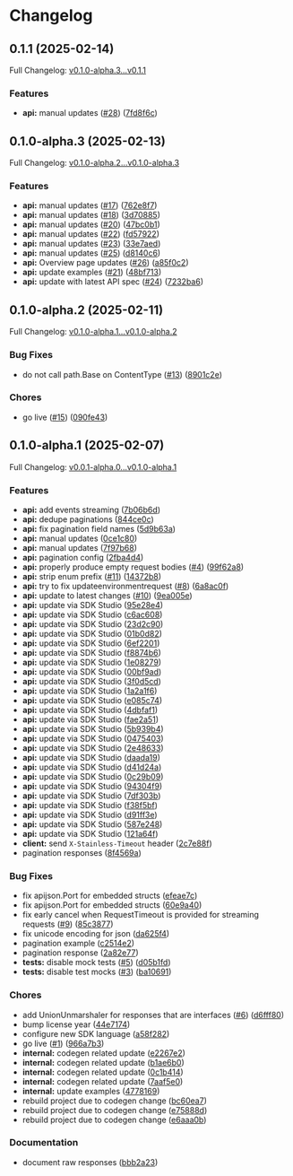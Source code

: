 # Changelog

## 0.1.1 (2025-02-14)

Full Changelog: [v0.1.0-alpha.3...v0.1.1](https://github.com/gitpod-io/gitpod-sdk-go/compare/v0.1.0-alpha.3...v0.1.1)

### Features

* **api:** manual updates ([#28](https://github.com/gitpod-io/gitpod-sdk-go/issues/28)) ([7fd8f6c](https://github.com/gitpod-io/gitpod-sdk-go/commit/7fd8f6c7ef83ba84bbca6e5e9cf052ccf0c6cc4c))

## 0.1.0-alpha.3 (2025-02-13)

Full Changelog: [v0.1.0-alpha.2...v0.1.0-alpha.3](https://github.com/gitpod-io/gitpod-sdk-go/compare/v0.1.0-alpha.2...v0.1.0-alpha.3)

### Features

* **api:** manual updates ([#17](https://github.com/gitpod-io/gitpod-sdk-go/issues/17)) ([762e8f7](https://github.com/gitpod-io/gitpod-sdk-go/commit/762e8f70ad9507a80a2cddefe31e79d128919c06))
* **api:** manual updates ([#18](https://github.com/gitpod-io/gitpod-sdk-go/issues/18)) ([3d70885](https://github.com/gitpod-io/gitpod-sdk-go/commit/3d708857be80530a1b8cc5169b5b03dbc38bebd3))
* **api:** manual updates ([#20](https://github.com/gitpod-io/gitpod-sdk-go/issues/20)) ([47bc0b1](https://github.com/gitpod-io/gitpod-sdk-go/commit/47bc0b103590ceace9c56bec72a8c6da133f5f17))
* **api:** manual updates ([#22](https://github.com/gitpod-io/gitpod-sdk-go/issues/22)) ([fd57922](https://github.com/gitpod-io/gitpod-sdk-go/commit/fd57922f815b9c876056ea9a878ac5c352af1ca9))
* **api:** manual updates ([#23](https://github.com/gitpod-io/gitpod-sdk-go/issues/23)) ([33e7aed](https://github.com/gitpod-io/gitpod-sdk-go/commit/33e7aed13c50f6458e8f0c4a7fba7fcb9e775f24))
* **api:** manual updates ([#25](https://github.com/gitpod-io/gitpod-sdk-go/issues/25)) ([d8140c6](https://github.com/gitpod-io/gitpod-sdk-go/commit/d8140c673b66d53bfe58ff315ad4e9062b7cc5ac))
* **api:** Overview page updates ([#26](https://github.com/gitpod-io/gitpod-sdk-go/issues/26)) ([a85f0c2](https://github.com/gitpod-io/gitpod-sdk-go/commit/a85f0c2a5d99d9616bb3013fb98b88b23967e1df))
* **api:** update examples ([#21](https://github.com/gitpod-io/gitpod-sdk-go/issues/21)) ([48bf713](https://github.com/gitpod-io/gitpod-sdk-go/commit/48bf7138ab06ae118aaefc46c9ff2a9809a25d77))
* **api:** update with latest API spec ([#24](https://github.com/gitpod-io/gitpod-sdk-go/issues/24)) ([7232ba6](https://github.com/gitpod-io/gitpod-sdk-go/commit/7232ba6189894f53d16d94218c7b0e2d361c4ea7))

## 0.1.0-alpha.2 (2025-02-11)

Full Changelog: [v0.1.0-alpha.1...v0.1.0-alpha.2](https://github.com/gitpod-io/gitpod-sdk-go/compare/v0.1.0-alpha.1...v0.1.0-alpha.2)

### Bug Fixes

* do not call path.Base on ContentType ([#13](https://github.com/gitpod-io/gitpod-sdk-go/issues/13)) ([8901c2e](https://github.com/gitpod-io/gitpod-sdk-go/commit/8901c2e2c7b1e01a388713b7c87a8bae642b4826))


### Chores

* go live ([#15](https://github.com/gitpod-io/gitpod-sdk-go/issues/15)) ([090fe43](https://github.com/gitpod-io/gitpod-sdk-go/commit/090fe43b7c871c25fcb2c4fd33eb21843cc8e646))

## 0.1.0-alpha.1 (2025-02-07)

Full Changelog: [v0.0.1-alpha.0...v0.1.0-alpha.1](https://github.com/gitpod-io/flex-sdk-go/compare/v0.0.1-alpha.0...v0.1.0-alpha.1)

### Features

* **api:** add events streaming ([7b06b6d](https://github.com/gitpod-io/flex-sdk-go/commit/7b06b6d80655159603946e90bdd2a7f290aae1a9))
* **api:** dedupe paginations ([844ce0c](https://github.com/gitpod-io/flex-sdk-go/commit/844ce0c0a6346e2bc09c1ca0774218853a42ed7a))
* **api:** fix pagination field names ([5d9b63a](https://github.com/gitpod-io/flex-sdk-go/commit/5d9b63a349e96e0d7d6c40907aa6dd5a16e5f1b9))
* **api:** manual updates ([0ce1c80](https://github.com/gitpod-io/flex-sdk-go/commit/0ce1c80121b3c57f64e090f6e8f6d38511f0e6fc))
* **api:** manual updates ([7f97b68](https://github.com/gitpod-io/flex-sdk-go/commit/7f97b68a42fb25dbd4814de7dae16a856df491b9))
* **api:** pagination config ([2fba4d4](https://github.com/gitpod-io/flex-sdk-go/commit/2fba4d49efb2157186289a03bd937f391867470e))
* **api:** properly produce empty request bodies ([#4](https://github.com/gitpod-io/flex-sdk-go/issues/4)) ([99f62a8](https://github.com/gitpod-io/flex-sdk-go/commit/99f62a8c92c6591b8bea5c17e0360f62a1f9254e))
* **api:** strip enum prefix ([#11](https://github.com/gitpod-io/flex-sdk-go/issues/11)) ([14372b8](https://github.com/gitpod-io/flex-sdk-go/commit/14372b8a15aeac0128174c55be895a936c6620b4))
* **api:** try to fix updateenvironmentrequest ([#8](https://github.com/gitpod-io/flex-sdk-go/issues/8)) ([6a8ac0f](https://github.com/gitpod-io/flex-sdk-go/commit/6a8ac0f0c043c86f0d39fa1a38075f7770123d36))
* **api:** update to latest changes ([#10](https://github.com/gitpod-io/flex-sdk-go/issues/10)) ([9ea005e](https://github.com/gitpod-io/flex-sdk-go/commit/9ea005e0c22967d6f1d22859b39b070e70a6db54))
* **api:** update via SDK Studio ([95e28e4](https://github.com/gitpod-io/flex-sdk-go/commit/95e28e4046adbdac2368d83afb7293183c4feb05))
* **api:** update via SDK Studio ([c6ac608](https://github.com/gitpod-io/flex-sdk-go/commit/c6ac60843e1d9ac02d5d0641352eb942f7d6b3a9))
* **api:** update via SDK Studio ([23d2c90](https://github.com/gitpod-io/flex-sdk-go/commit/23d2c90c4890948732515b629d5a3e85c032cd3a))
* **api:** update via SDK Studio ([01b0d82](https://github.com/gitpod-io/flex-sdk-go/commit/01b0d82e4f08d5488610192804219ce17575efec))
* **api:** update via SDK Studio ([6ef2201](https://github.com/gitpod-io/flex-sdk-go/commit/6ef220173096a1ff89c4ee833e9cfd8562e4a126))
* **api:** update via SDK Studio ([f8874b6](https://github.com/gitpod-io/flex-sdk-go/commit/f8874b60e449349dac91dcce5776df76e34402f5))
* **api:** update via SDK Studio ([1e08279](https://github.com/gitpod-io/flex-sdk-go/commit/1e0827902b909fa3897368d6a7108c1064d588ad))
* **api:** update via SDK Studio ([00bf9ad](https://github.com/gitpod-io/flex-sdk-go/commit/00bf9ad9b89dc7eaa39f6a61215c7047498339da))
* **api:** update via SDK Studio ([3f0d5cd](https://github.com/gitpod-io/flex-sdk-go/commit/3f0d5cd57af9f17286f2e8a0b0104b4254cb6204))
* **api:** update via SDK Studio ([1a2a1f6](https://github.com/gitpod-io/flex-sdk-go/commit/1a2a1f66c8491d894fd5ebe0d2b8652448937ae6))
* **api:** update via SDK Studio ([e085c74](https://github.com/gitpod-io/flex-sdk-go/commit/e085c7455cb169e7433100b070f570331cdc29bf))
* **api:** update via SDK Studio ([4dbfaf1](https://github.com/gitpod-io/flex-sdk-go/commit/4dbfaf1c5982af8e68599a6cb42fcd7625dd4027))
* **api:** update via SDK Studio ([fae2a51](https://github.com/gitpod-io/flex-sdk-go/commit/fae2a514edf4816e2cc927e236e8febe5392e47c))
* **api:** update via SDK Studio ([5b939b4](https://github.com/gitpod-io/flex-sdk-go/commit/5b939b47cb7e63ea96192c1dba7b68ccb66dc330))
* **api:** update via SDK Studio ([0475403](https://github.com/gitpod-io/flex-sdk-go/commit/04754035486a77cd93411f113a69f69cf208f128))
* **api:** update via SDK Studio ([2e48633](https://github.com/gitpod-io/flex-sdk-go/commit/2e4863370ac6829882755e5d2c7a91c818136a42))
* **api:** update via SDK Studio ([daada19](https://github.com/gitpod-io/flex-sdk-go/commit/daada19224feef8c8198d46982c5cad59cb135a4))
* **api:** update via SDK Studio ([d41d24a](https://github.com/gitpod-io/flex-sdk-go/commit/d41d24ad6b1f5081cd12faf48be9e25b90bdb71c))
* **api:** update via SDK Studio ([0c29b09](https://github.com/gitpod-io/flex-sdk-go/commit/0c29b09e2219a5dec7b468d387fa1479adb2682f))
* **api:** update via SDK Studio ([94304f9](https://github.com/gitpod-io/flex-sdk-go/commit/94304f9e90884f325779b6592f9b58b9e5dd6584))
* **api:** update via SDK Studio ([7df303b](https://github.com/gitpod-io/flex-sdk-go/commit/7df303b41eb2bee5cdeab7155f0d3291ce6c6869))
* **api:** update via SDK Studio ([f38f5bf](https://github.com/gitpod-io/flex-sdk-go/commit/f38f5bfe96b6c0d760f35c24fe31faf20010ea71))
* **api:** update via SDK Studio ([d91ff3e](https://github.com/gitpod-io/flex-sdk-go/commit/d91ff3e8b5d2003abc1032fbe1b7ca4460507fc0))
* **api:** update via SDK Studio ([587e248](https://github.com/gitpod-io/flex-sdk-go/commit/587e248f96871423b4385a75a98d11d5bbafaa81))
* **api:** update via SDK Studio ([121a64f](https://github.com/gitpod-io/flex-sdk-go/commit/121a64f139fc0fc3e29827fac48856ac6744d85b))
* **client:** send `X-Stainless-Timeout` header ([2c7e88f](https://github.com/gitpod-io/flex-sdk-go/commit/2c7e88f0c39b3958401849e2d6c0e1dc753f6877))
* pagination responses ([8f4569a](https://github.com/gitpod-io/flex-sdk-go/commit/8f4569a96b08e814164884475ea69864ecc4e610))


### Bug Fixes

* fix apijson.Port for embedded structs ([efeae7c](https://github.com/gitpod-io/flex-sdk-go/commit/efeae7c812d04cc957c3305a7447b58306119c7c))
* fix apijson.Port for embedded structs ([60e9a40](https://github.com/gitpod-io/flex-sdk-go/commit/60e9a40244a5f77f899e693c646b59f030f00557))
* fix early cancel when RequestTimeout is provided for streaming requests ([#9](https://github.com/gitpod-io/flex-sdk-go/issues/9)) ([85c3877](https://github.com/gitpod-io/flex-sdk-go/commit/85c3877513d216815d84fd69e8ad77de7497d1a0))
* fix unicode encoding for json ([da625f4](https://github.com/gitpod-io/flex-sdk-go/commit/da625f44e263be3dd03385efae9ff3392b346cc4))
* pagination example ([c2514e2](https://github.com/gitpod-io/flex-sdk-go/commit/c2514e25269e4662709dfb997b3b66077569c8fe))
* pagination response ([2a82e77](https://github.com/gitpod-io/flex-sdk-go/commit/2a82e775066fd42201e8481a8ad46e40f77212ac))
* **tests:** disable mock tests ([#5](https://github.com/gitpod-io/flex-sdk-go/issues/5)) ([d05b1fd](https://github.com/gitpod-io/flex-sdk-go/commit/d05b1fd4a3df4b467f9b170006d28c64e4ac9c75))
* **tests:** disable test mocks ([#3](https://github.com/gitpod-io/flex-sdk-go/issues/3)) ([ba10691](https://github.com/gitpod-io/flex-sdk-go/commit/ba10691f2b65fcbdc7407065a13493c6b6dbe4e2))


### Chores

* add UnionUnmarshaler for responses that are interfaces ([#6](https://github.com/gitpod-io/flex-sdk-go/issues/6)) ([d6fff80](https://github.com/gitpod-io/flex-sdk-go/commit/d6fff8045ed918f66fbb7889a654fb332c46a77a))
* bump license year ([44e7174](https://github.com/gitpod-io/flex-sdk-go/commit/44e717413ceb1d122ae94aff35077a710fc0f020))
* configure new SDK language ([a58f282](https://github.com/gitpod-io/flex-sdk-go/commit/a58f2822fc2d2f91517bd78b4c73e4d8bfef6adc))
* go live ([#1](https://github.com/gitpod-io/flex-sdk-go/issues/1)) ([966a7b3](https://github.com/gitpod-io/flex-sdk-go/commit/966a7b3d20e4ff7c98df72443859991a843aa8c1))
* **internal:** codegen related update ([e2267e2](https://github.com/gitpod-io/flex-sdk-go/commit/e2267e2a1e4508201c11d3141e6a4f9a54bc791a))
* **internal:** codegen related update ([b1ae6b0](https://github.com/gitpod-io/flex-sdk-go/commit/b1ae6b0b7dfb7ec14e3cb599728b081576790777))
* **internal:** codegen related update ([0c1b414](https://github.com/gitpod-io/flex-sdk-go/commit/0c1b4143dc7788efec18e3d35f4bbc65114aac5e))
* **internal:** codegen related update ([7aaf5e0](https://github.com/gitpod-io/flex-sdk-go/commit/7aaf5e0f9f94e64a35f0af3fdd20f34262f3e37c))
* **internal:** update examples ([4778169](https://github.com/gitpod-io/flex-sdk-go/commit/4778169765fb1b912e66de33ddd1db2cd85e4018))
* rebuild project due to codegen change ([bc60ea7](https://github.com/gitpod-io/flex-sdk-go/commit/bc60ea747051741bde334b8caa4c6c2e5f66c734))
* rebuild project due to codegen change ([e75888d](https://github.com/gitpod-io/flex-sdk-go/commit/e75888d3ffbbf647c42bf34c62853ec50088d2f7))
* rebuild project due to codegen change ([e6aaa0b](https://github.com/gitpod-io/flex-sdk-go/commit/e6aaa0bf1f9ecbd7ead59a8fe881ad31398117b2))


### Documentation

* document raw responses ([bbb2a23](https://github.com/gitpod-io/flex-sdk-go/commit/bbb2a2347f1ad8bbcd219ea10390bb0d1eb70087))
